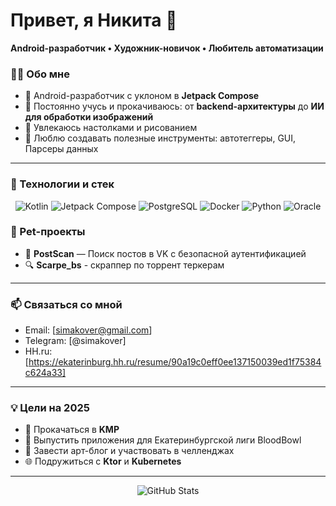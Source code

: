 # Привет, я Никита 👋
**Android-разработчик • Художник-новичок • Любитель автоматизации**

### 🙋‍♂️ Обо мне
- 🔧 Android-разработчик с уклоном в **Jetpack Compose**
- 🧠 Постоянно учусь и прокачиваюсь: от **backend-архитектуры** до **ИИ для обработки изображений**
- 🎨 Увлекаюсь настолками и рисованием
- 🧰 Люблю создавать полезные инструменты: автотеггеры, GUI, Парсеры данных

---

### 🚀 Технологии и стек

<div align="center">
  
![Kotlin](https://img.shields.io/badge/Kotlin-7F52FF?style=for-the-badge&logo=kotlin&logoColor=white)
![Jetpack Compose](https://img.shields.io/badge/Jetpack_Compose-4285F4?style=for-the-badge&logo=android&logoColor=white)
![PostgreSQL](https://img.shields.io/badge/PostgreSQL-336791?style=for-the-badge&logo=postgresql&logoColor=white)
![Docker](https://img.shields.io/badge/Docker-2496ED?style=for-the-badge&logo=docker&logoColor=white)
![Python](https://img.shields.io/badge/Python-3670A0?style=for-the-badge&logo=python&logoColor=white)
![Oracle](https://img.shields.io/badge/Oracle_DB-F80000?style=for-the-badge&logo=oracle&logoColor=white)

</div>


### 🧩 Pet-проекты

- 📱 **PostScan** — Поиск постов в VK с безопасной аутентификацией
- 🔍 **Scarpe_bs** - скраппер по торрент теркерам

---

### 📫 Связаться со мной

- Email: [simakover@gmail.com]
- Telegram: [@simakover]
- HH.ru: [https://ekaterinburg.hh.ru/resume/90a19c0eff0ee137150039ed1f75384c624a33]

---

### 💡 Цели на 2025

- 🔋 Прокачаться в **KMP**
- 📱 Выпустить приложения для Екатеринбургской лиги BloodBowl
- 🎨 Завести арт-блог и участвовать в челленджах
- 🌐 Подружиться с **Ktor** и **Kubernetes**

---

<p align="center">
  <img src="https://github-readme-stats.vercel.app/api?username=nyxsed&show_icons=true&theme=tokyonight" alt="GitHub Stats" />
</p>
